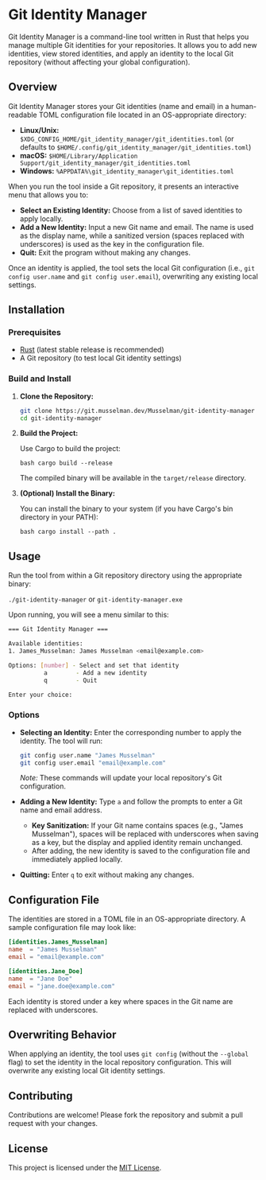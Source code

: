 # Git Identity Manager

Git Identity Manager is a command-line tool written in Rust that helps you
manage multiple Git identities for your repositories. It allows you to add new
identities, view stored identities, and apply an identity to the local Git
repository (without affecting your global configuration).

## Overview

Git Identity Manager stores your Git identities (name and email) in a
human-readable TOML configuration file located in an OS-appropriate directory:

- **Linux/Unix:** `$XDG_CONFIG_HOME/git_identity_manager/git_identities.toml`
  (or defaults to `$HOME/.config/git_identity_manager/git_identities.toml`)
- **macOS:** `$HOME/Library/Application
Support/git_identity_manager/git_identities.toml`
- **Windows:** `%APPDATA%\git_identity_manager\git_identities.toml`

When you run the tool inside a Git repository, it presents an interactive menu
that allows you to:

- **Select an Existing Identity:** Choose from a list of saved identities to
  apply locally.
- **Add a New Identity:** Input a new Git name and email. The name is used as
  the display name, while a sanitized version (spaces replaced with underscores)
  is used as the key in the configuration file.
- **Quit:** Exit the program without making any changes.

Once an identity is applied, the tool sets the local Git configuration (i.e.,
`git config user.name` and `git config user.email`), overwriting any existing
local settings.

## Installation

### Prerequisites

- [Rust](https://www.rust-lang.org/tools/install) (latest stable release is
  recommended)
- A Git repository (to test local Git identity settings)

### Build and Install

1. **Clone the Repository:**

   ```bash
   git clone https://git.musselman.dev/Musselman/git-identity-manager
   cd git-identity-manager
   ```

2. **Build the Project:**

   Use Cargo to build the project:

   `bash cargo build --release`

   The compiled binary will be available in the `target/release` directory.

3. **(Optional) Install the Binary:**

   You can install the binary to your system (if you have Cargo's bin directory
   in your PATH):

   `bash cargo install --path .`

## Usage

Run the tool from within a Git repository directory using the appropriate binary:

`./git-identity-manager` or `git-identity-manager.exe`

Upon running, you will see a menu similar to this:

```bash
=== Git Identity Manager ===

Available identities:
1. James_Musselman: James Musselman <email@example.com>

Options: [number] - Select and set that identity
          a        - Add a new identity
          q        - Quit

Enter your choice:
```

### Options

- **Selecting an Identity:** Enter the corresponding number to apply the
  identity. The tool will run:

  ```bash
  git config user.name "James Musselman"
  git config user.email "email@example.com"
  ```

  _Note:_ These commands will update your local repository's Git configuration.

- **Adding a New Identity:** Type `a` and follow the prompts to enter a Git
  name and email address.

  - **Key Sanitization:** If your Git name contains spaces (e.g., "James
    Musselman"), spaces will be replaced with underscores when saving as a key,
    but the display and applied identity remain unchanged.
  - After adding, the new identity is saved to the configuration file and
    immediately applied locally.

- **Quitting:** Enter `q` to exit without making any changes.

## Configuration File

The identities are stored in a TOML file in an OS-appropriate directory. A
sample configuration file may look like:

```toml
[identities.James_Musselman]
name  = "James Musselman"
email = "email@example.com"

[identities.Jane_Doe]
name  = "Jane Doe"
email = "jane.doe@example.com"
```

Each identity is stored under a key where spaces in the Git name are replaced
with underscores.

## Overwriting Behavior

When applying an identity, the tool uses `git config` (without the `--global`
flag) to set the identity in the local repository configuration. This will
overwrite any existing local Git identity settings.

## Contributing

Contributions are welcome! Please fork the repository and submit a pull request
with your changes.

## License

This project is licensed under the [MIT License](LICENSE).
